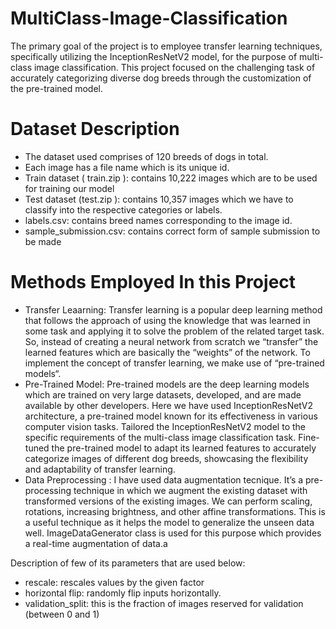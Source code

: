 # MultiClass-Image-Classification
The primary goal of the project is to employee transfer learning techniques, specifically utilizing the InceptionResNetV2 model, for the purpose of multi-class image classification. This project focused on the challenging task of accurately categorizing diverse dog breeds through the customization of the pre-trained model.
# Dataset Description
* The dataset used comprises of 120 breeds of dogs in total.
* Each image has a file name which is its unique id.
* Train dataset ( train.zip ): contains 10,222 images which are to be used for training our model
* Test dataset (test.zip ): contains 10,357 images which we have to classify into the respective categories or labels.
* labels.csv: contains breed names corresponding to the image id.
* sample_submission.csv: contains correct form of sample submission to be made

# Methods Employed In this Project
* Transfer Leaarning: Transfer learning is a popular deep learning method that follows the approach of using the knowledge that was learned in some task and applying it to solve the problem of the related target task. So, instead of creating a neural network from scratch we “transfer” the learned features which are basically the “weights” of the network. To implement the concept of transfer learning, we make use of “pre-trained models“.
* Pre-Trained Model: Pre-trained models are the deep learning models which are trained on very large datasets, developed, and are made available by other developers. Here we have used InceptionResNetV2 architecture, a pre-trained model known for its effectiveness in various computer vision tasks. Tailored the InceptionResNetV2 model to the specific requirements of the multi-class image classification task. Fine-tuned the pre-trained model to adapt its learned features to accurately categorize images of different dog breeds, showcasing the flexibility and adaptability of transfer learning.
* Data Preprocessing : I have used data augmentation tecnique. It’s a pre-processing technique in which we augment the existing dataset with transformed versions of the existing images. We can perform scaling, rotations, increasing brightness, and other affine transformations. This is a useful technique as it helps the model to generalize the unseen data well.
ImageDataGenerator class is used for this purpose which provides a real-time augmentation of data.a 

Description of few of its parameters that are used below:
 * rescale: rescales values by the given factor
 * horizontal flip: randomly flip inputs horizontally.
 * validation_split: this is the fraction of images reserved for validation (between 0 and 1)
